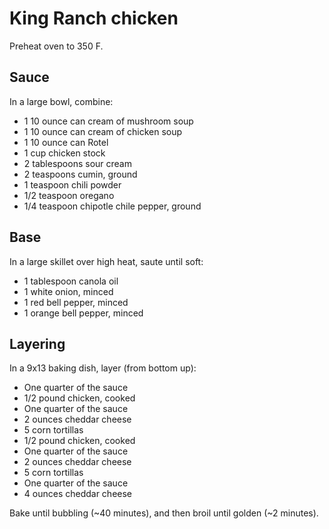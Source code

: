 # King Ranch chicken

Preheat oven to 350 F.

## Sauce

In a large bowl, combine:

- 1 10 ounce can cream of mushroom soup
- 1 10 ounce can cream of chicken soup
- 1 10 ounce can Rotel
- 1 cup chicken stock
- 2 tablespoons sour cream
- 2 teaspoons cumin, ground
- 1 teaspoon chili powder
- 1/2 teaspoon oregano
- 1/4 teaspoon chipotle chile pepper, ground

## Base

In a large skillet over high heat, saute until soft:

- 1 tablespoon canola oil
- 1 white onion, minced
- 1 red bell pepper, minced
- 1 orange bell pepper, minced

## Layering

In a 9x13 baking dish, layer (from bottom up):

- One quarter of the sauce
- 1/2 pound chicken, cooked
- One quarter of the sauce
- 2 ounces cheddar cheese
- 5 corn tortillas
- 1/2 pound chicken, cooked
- One quarter of the sauce
- 2 ounces cheddar cheese
- 5 corn tortillas
- One quarter of the sauce
- 4 ounces cheddar cheese

Bake until bubbling (~40 minutes), and then broil until golden (~2 minutes).
